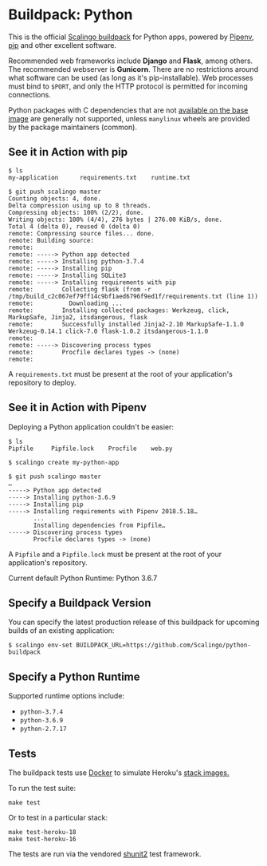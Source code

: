 # Buildpack: Python

This is the official [Scalingo buildpack](https://doc.scalingo.com/buildpacks) for Python apps, powered by [Pipenv](http://docs.pipenv.org/), [pip](https://pip.pypa.io/) and other excellent software.

Recommended web frameworks include **Django** and **Flask**, among others. The recommended webserver is **Gunicorn**. There are no restrictions around what software can be used (as long as it's pip-installable). Web processes must bind to `$PORT`, and only the HTTP protocol is permitted for incoming connections.

Python packages with C dependencies that are not [available on the base image](https://doc.scalingo.com/platform/internals/base-docker-image#top-of-page) are generally not supported, unless `manylinux` wheels are provided by the package maintainers (common).

See it in Action with pip
-------------------------

```
$ ls
my-application		requirements.txt	runtime.txt

$ git push scalingo master
Counting objects: 4, done.
Delta compression using up to 8 threads.
Compressing objects: 100% (2/2), done.
Writing objects: 100% (4/4), 276 bytes | 276.00 KiB/s, done.
Total 4 (delta 0), reused 0 (delta 0)
remote: Compressing source files... done.
remote: Building source:
remote:
remote: -----> Python app detected
remote: -----> Installing python-3.7.4
remote: -----> Installing pip
remote: -----> Installing SQLite3
remote: -----> Installing requirements with pip
remote:        Collecting flask (from -r /tmp/build_c2c067ef79ff14c9bf1aed6796f9ed1f/requirements.txt (line 1))
remote:          Downloading ...
remote:        Installing collected packages: Werkzeug, click, MarkupSafe, Jinja2, itsdangerous, flask
remote:        Successfully installed Jinja2-2.10 MarkupSafe-1.1.0 Werkzeug-0.14.1 click-7.0 flask-1.0.2 itsdangerous-1.1.0
remote:
remote: -----> Discovering process types
remote:        Procfile declares types -> (none)
remote:
```

A `requirements.txt` must be present at the root of your application's repository to deploy.

See it in Action with Pipenv
----------------------------

Deploying a Python application couldn't be easier:

    $ ls
    Pipfile		Pipfile.lock	Procfile	web.py

    $ scalingo create my-python-app

    $ git push scalingo master
    …
    -----> Python app detected
    -----> Installing python-3.6.9
    -----> Installing pip
    -----> Installing requirements with Pipenv 2018.5.18…
           ...
           Installing dependencies from Pipfile…
    -----> Discovering process types
           Procfile declares types -> (none)

A `Pipfile` and a `Pipfile.lock` must be present at the root of your application's repository.

Current default Python Runtime: Python 3.6.7

Specify a Buildpack Version
---------------------------

You can specify the latest production release of this buildpack for upcoming builds of an existing application:

    $ scalingo env-set BUILDPACK_URL=https://github.com/Scalingo/python-buildpack


Specify a Python Runtime
------------------------

Supported runtime options include:

- `python-3.7.4`
- `python-3.6.9`
- `python-2.7.17`

## Tests

The buildpack tests use [Docker](https://www.docker.com/) to simulate
Heroku's [stack images.](https://devcenter.heroku.com/articles/stack)

To run the test suite:

```
make test
```

Or to test in a particular stack:

```
make test-heroku-18
make test-heroku-16
```

The tests are run via the vendored
[shunit2](https://github.com/kward/shunit2)
test framework.
